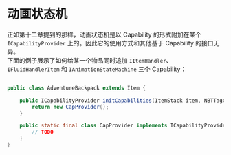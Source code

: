 # 动画状态机

正如第十二章提到的那样，动画状态机是以 Capability 的形式附加在某个 `ICapabilityProvider` 上的。因此它的使用方式和其他基于 Capability 的接口无异。  
下面的例子展示了如何给某一个物品同时追加 `IItemHandler`、`IFluidHandlerItem` 和 `IAnimationStateMachine` 三个 Capability：

```java

public class AdventureBackpack extends Item {

    public ICapabilityProvider initCapabilities(ItemStack item, NBTTagCompound data) {
        return new CapProvider();
    }

    public static final class CapProvider implements ICapabilityProvider {
        // TODO
    }    
}

```
